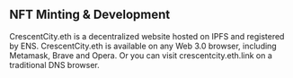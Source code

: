 ## NFT Minting & Development

CrescentCity.eth is a decentralized website hosted on IPFS and registered by ENS. CrescentCity.eth is available on any Web 3.0 browser, including Metamask, Brave and Opera. Or you can visit crescentcity.eth.link on a traditional DNS browser.
